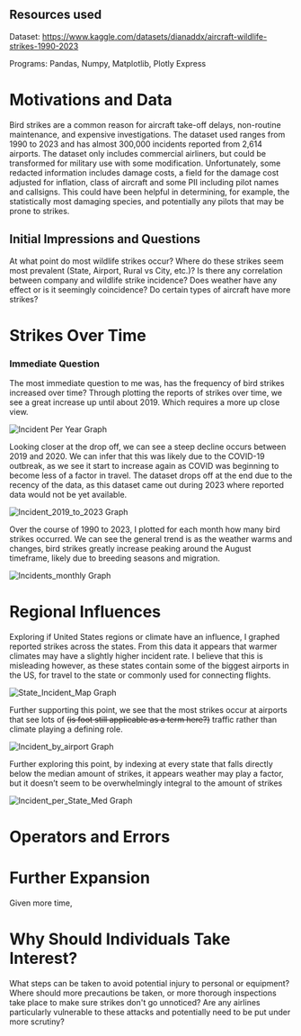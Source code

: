 ## Resources used
Dataset: https://www.kaggle.com/datasets/dianaddx/aircraft-wildlife-strikes-1990-2023

Programs: Pandas, Numpy, Matplotlib, Plotly Express

# Motivations and Data
  Bird strikes are a common reason for aircraft take-off delays, non-routine maintenance, and expensive investigations. The dataset used ranges from 1990 to 2023 and has almost 300,000 incidents reported from 2,614 airports. The dataset only includes commercial airliners, but could be transformed for military use with some modification.
  Unfortunately, some redacted information includes damage costs, a field for the damage cost adjusted for inflation, class of aircraft and some PII including pilot names and callsigns. This could have been helpful in determining, for example, the statistically most damaging species, and potentially any pilots that may be prone to strikes.

## Initial Impressions and Questions
  At what point do most wildlife strikes occur? Where do these strikes seem most prevalent (State, Airport, Rural vs City, etc.)? Is there any correlation between company and wildlife strike incidence? Does weather have any effect or is it seemingly coincidence? Do certain types of aircraft have more strikes?

# Strikes Over Time
### Immediate Question
  The most immediate question to me was, has the frequency of bird strikes increased over time? Through plotting the reports of strikes over time, we see a great increase up until about 2019. Which requires a more up close view.
  
![Incident Per Year Graph](/imgs/Incident_per_year.png)

  Looking closer at the drop off, we can see a steep decline occurs between 2019 and 2020. We can infer that this was likely due to the COVID-19 outbreak, as we see it start to increase again as COVID was beginning to become less of a factor in travel. The dataset drops off at the end due to the recency of the data, as this dataset came out during 2023 where reported data would not be yet available.
  
![Incident_2019_to_2023 Graph](/imgs/Incident_2019_to_2023.png)

  Over the course of 1990 to 2023, I plotted for each month how many bird strikes occurred. We can see the general trend is as the weather warms and changes, bird strikes greatly increase peaking around the August timeframe, likely due to breeding seasons and migration.
  
![Incidents_monthly Graph](/imgs/Incidents_monthly.png)

# Regional Influences
  Exploring if United States regions or climate have an influence, I graphed reported strikes across the states. From this data it appears that warmer climates may have a slightly higher incident rate. I believe that this is misleading however, as these states contain some of the biggest airports in the US, for travel to the state or commonly used for connecting flights.
  
![State_Incident_Map Graph](/imgs/State_Incident_Map.png)

  Further supporting this point, we see that the most strikes occur at airports that see lots of ~~(is foot still applicable as a term here?)~~ traffic rather than climate playing a defining role.
  
![Incident_by_airport Graph](/imgs/Incident_by_airport.png)

  Further exploring this point, by indexing at every state that falls directly below the median amount of strikes, it appears weather may play a factor, but it doesn’t seem to be overwhelmingly integral to the amount of strikes
  
![Incident_per_State_Med Graph](/imgs/Incident_per_State_Med.png)

# Operators and Errors

# Further Expansion
  Given more time, 

# Why Should Individuals Take Interest?
  What steps can be taken to avoid potential injury to personal or equipment? Where should more precautions be taken, or more thorough inspections take place to make sure strikes don't go unnoticed? Are any airlines particularly vulnerable to these attacks and potentially need to be put under more scrutiny?
